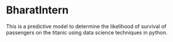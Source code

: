 # BharatIntern

This is a predictive model to determine the likelihood of survival of passengers on the titanic using data science techniques in python.
